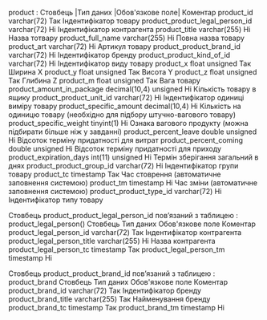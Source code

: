 product :
Стовбець	|Тип даних	|Обов'язкове поле|	Коментар
product_id	varchar(72)	Так	Індентифікатор товару
product_product_legal_person_id	varchar(72)	Ні	Індентифікатор контрагента
product_title	varchar(255)	Ні	Назва тотвару
product_full_name	varchar(255)	Ні	Повна назва товару
product_art	varchar(72)	Ні	Артикул товару
product_product_brand_id	varchar(72)	Ні	Індентифікатор бренду
product_product_kind_of_id	varchar(72)	Ні	Індентифікатор виду товару
product_x	float unsigned	Так	Ширина X
product_y	float unsigned	Так	Висота Y
product_z	float unsigned	Так	Глибина Z
product_m	float unsigned	Так	Вага товару
product_amount_in_package	decimal(10,4) unsigned	Ні	Кількість товару в ящику
product_product_unit_id	varchar(72)	Ні	Індентифікатор одиниці виміру товару
product_specific_amount	decimal(10,4)	Ні	Кількість на одиницю товару (необхідно для підбору штучно-вагового товару)
product_specific_weight	tinyint(1)	Ні	Ознака вагового продукту (можна підбирати більше ніж у завданні)
product_percent_leave	double unsigned	Ні	Відсоток терміну придатності для витрат
product_percent_coming	double unsigned	Ні	Відсоток терміну придатності для приходу
product_expiration_days	int(11) unsigned	Ні	Термін зберігання загальний в днях
product_product_group_id	varchar(72)	Ні	Індентифікатор групи товару
product_tc	timestamp	Так	Час стоврення (автоматичне заповнення системою)
product_tm	timestamp	Ні	Час зміни (автоматичне заповнення системою)
product_product_type_id	varchar(72)	Ні	Індентифікатор типу товару

Стовбець product_product_legal_person_id пов’язаний з таблицею :
product_legal_person()
Стовбець	Тип даних	Обов'язкове поле	Коментар
product_legal_person_id	varchar(72)	Так	Індентифікатор контрагента
product_legal_person_title	varchar(255)	Ні	Назва контрагента
product_legal_person_tc	timestamp	Так	
product_legal_person_tm	timestamp	Ні	

Стовбець product_product_brand_id пов’язаний з таблицею :
product_brand
Стовбець	Тип даних	Обов'язкове поле	Коментар
product_brand_id	varchar(72)	Так	Індентифікатор бренду
product_brand_title	varchar(255)	Так	Найменування бренду
product_brand_tc	timestamp	Так	
product_brand_tm	timestamp	Ні	

